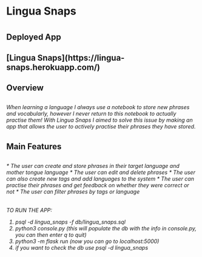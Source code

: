 <h1> Lingua Snaps <h1>

<h2>Deployed App<h2>
[Lingua Snaps](https://lingua-snaps.herokuapp.com/)

<h2>Overview<h2>

<h6> When learning a language I always use a notebook to store new phrases and vocabularly, however I 
never return to this notebook to actually practise them! With Lingua Snaps I aimed to solve this issue
by making an app that allows the user to actively practise their phrases they have stored.<h6>

<h2> Main Features<h2>
<h6>
* The user can create and store phrases in their target language and mother tongue language
* The user can edit and delete phrases
* The user can also create new tags and add languages to the system
* The user can practise their phrases and get feedback on whether they were correct or not
* The user can filter phrases by tags or language <h6>


TO RUN THE APP:

1. psql -d lingua_snaps -f db/lingua_snaps.sql
2. python3 console.py (this will populate the db with the info in console.py, you can then enter q to quit)
3. python3 -m flask run (now you can go to localhost:5000)
4. if you want to check the db use psql -d lingua_snaps